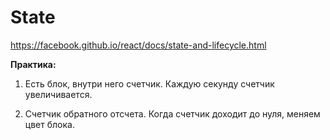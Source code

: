 # State

https://facebook.github.io/react/docs/state-and-lifecycle.html

**Практика:**

1. Есть блок, внутри него счетчик. Каждую секунду счетчик увеличивается.

2. Счетчик обратного отсчета. Когда счетчик доходит до нуля, меняем цвет блока.
